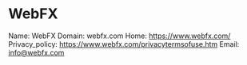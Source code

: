 
# WebFX

Name: WebFX
Domain: webfx.com
Home: https://www.webfx.com/
Privacy_policy: https://www.webfx.com/privacytermsofuse.htm
Email: info@webfx.com
